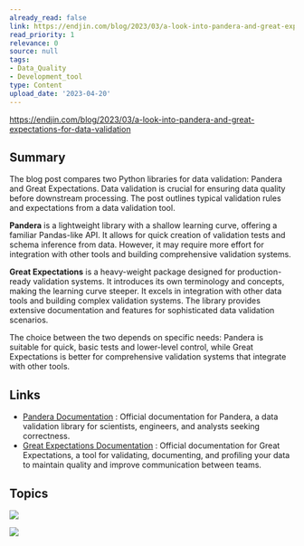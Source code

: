```yaml
---
already_read: false
link: https://endjin.com/blog/2023/03/a-look-into-pandera-and-great-expectations-for-data-validation
read_priority: 1
relevance: 0
source: null
tags:
- Data_Quality
- Development_tool
type: Content
upload_date: '2023-04-20'
---
```


https://endjin.com/blog/2023/03/a-look-into-pandera-and-great-expectations-for-data-validation
## Summary

The blog post compares two Python libraries for data validation: Pandera and Great Expectations. Data validation is crucial for ensuring data quality before downstream processing. The post outlines typical validation rules and expectations from a data validation tool.

**Pandera** is a lightweight library with a shallow learning curve, offering a familiar Pandas-like API. It allows for quick creation of validation tests and schema inference from data. However, it may require more effort for integration with other tools and building comprehensive validation systems.

**Great Expectations** is a heavy-weight package designed for production-ready validation systems. It introduces its own terminology and concepts, making the learning curve steeper. It excels in integration with other data tools and building complex validation systems. The library provides extensive documentation and features for sophisticated data validation scenarios.

The choice between the two depends on specific needs: Pandera is suitable for quick, basic tests and lower-level control, while Great Expectations is better for comprehensive validation systems that integrate with other tools.
## Links

- [Pandera Documentation](https://pandera.readthedocs.io/en/stable/index.html) : Official documentation for Pandera, a data validation library for scientists, engineers, and analysts seeking correctness.
- [Great Expectations Documentation](https://docs.greatexpectations.io/docs/) : Official documentation for Great Expectations, a tool for validating, documenting, and profiling your data to maintain quality and improve communication between teams.

## Topics

![](topics/Library/Pandera)

![](topics/Library/Great%20Expectations)